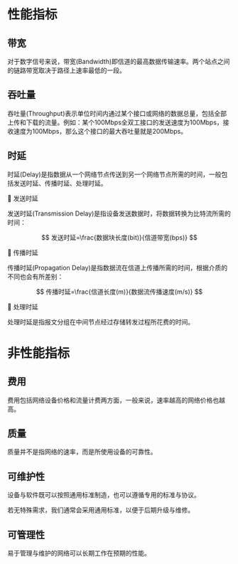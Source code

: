 # 性能指标
## 带宽
对于数字信号来说，带宽(Bandwidth)即信道的最高数据传输速率。两个站点之间的链路带宽取决于路径上速率最低的一段。

## 吞吐量
吞吐量(Throughput)表示单位时间内通过某个接口或网络的数据总量，包括全部上传和下载的流量。例如：某个100Mbps全双工接口的发送速度为100Mbps，接收速度为100Mbps，那么这个接口的最大吞吐量就是200Mbps。

## 时延
时延(Delay)是指数据从一个网络节点传送到另一个网络节点所需的时间，一般包括发送时延、传播时延、处理时延。

🔷 发送时延

发送时延(Transmission Delay)是指设备发送数据时，将数据转换为比特流所需的时间：

$$
发送时延=\frac{数据块长度(bit)}{信道带宽(bps)}
$$

🔷 传播时延

传播时延(Propagation Delay)是指数据流在信道上传播所需的时间，根据介质的不同也会有所差别：

$$
传播时延=\frac{信道长度(m)}{数据流传播速度(m/s)}
$$

🔷 处理时延

处理时延是指报文分组在中间节点经过存储转发过程所花费的时间。

# 非性能指标
## 费用
费用包括网络设备价格和流量计费两方面，一般来说，速率越高的网络价格也越高。

## 质量
质量并不是指网络的速率，而是所使用设备的可靠性。

## 可维护性
设备与软件既可以按照通用标准制造，也可以遵循专用的标准与协议。

若无特殊需求，我们通常会采用通用标准，以便于后期升级与维修。

## 可管理性
易于管理与维护的网络可以长期工作在预期的性能。

